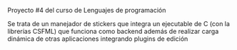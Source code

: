 Proyecto #4 del curso de Lenguajes de programación

Se trata de un manejador de stickers que integra un ejecutable de C (con la librerías CSFML) que funciona como backend además de realizar carga dinámica de otras aplicaciones integrando plugins de edición
